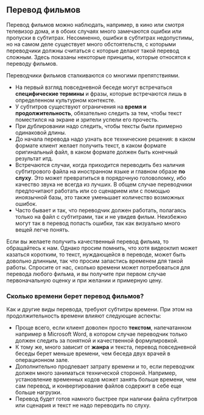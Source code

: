 ## Перевод фильмов

Перевод фильмов можно наблюдать, например, в кино или смотря телевизор дома, и в обоих случаях много замечаются ошибки или пропуски в субтитрах. Несомненно, ошибки в субтитрах недопустимы, но на самом деле существует много обстоятельств, с которыми переводчики должны считаться с которые делают такой перевод сложным.  Здесь показаны некоторые принципы, которые относятся к переводу фильмов.

Переводчики фильмов сталкиваются со многими препятствиями.

- На первый взгляд повседневной беседе могут встречаться **специфические термины** и фразы, которые встречаются лишь в определенном культурном контексте.
- У субтитров существуют ограничения на **время и продолжительность**, обязательно следить за тем, чтобы текст поместился на экране и зрители успели его прочесть.
- При дублировании надо следить, чтобы тексты были примерно одинаковой длины.
- До начала перевода надо узнать все технические решения: в каком формате клиент желает получить текст, в каком формате оригинальный файл, в каком формате должен быть конечный результат итд.
- Встречаются случаи, когда приходится переводить без наличия субтитрового файла на иностранном языке и главном образе **по слуху**. Это может превратиться в порядочную головоломку, ибо качество звука не всегда из лучших. В общем случае переводчики предпочитают работать или со сценарием или с помощью иноязычной базы, это также уменьшает количество возможных ошибок.
- Часто бывает и так, что переводчик должен работать, полагаясь только на файл с субтитрами, так и не увидев фильм. Неизбежно могут так в перевод попасть ошибки, так как визуально много вещей легче понять.

Если вы желаете получить качественный перевод фильма, то обращайтесь к нам. Однако просим помнить, что хотя видеоклип может казаться коротким, то текст, нуждающейся в переводе, может быть довольно длинным, так что просим запастись временем для такой работы. Спросите от нас, сколько времени может потребоваться для перевода любого фильма, и вы получите при первом случае первоначальную оценку и при желании и примерную цену.

### Сколько времени берет перевод фильмов?

Как и другие виды перевода, требуют субтитры времени. При этом на продолжительность времени влияют следующие аспекты:

- Проще всего, если клиент доволен просто **текстом**, напечатанном например в Microsoft Word, в котором случае переводчик только должен следить за понятной и качественной формулировкой.
- К тому же, много зависит от **жанра** и текста, перевод повседневной беседы берет меньше времени, чем беседа двух врачей в операционном зале.
- Дополнительно продлевает затрату времени и то, если переводчик должен много заниматься технической стороной. Например, установление временных кодов может занять больше времени, чем сам перевод, и конвертирование файлов содержит в себе еще больше нагрузки.
- Перевод будет готов намного быстрее при наличии файла субтитров или сценария и текст не надо переводить по слуху.
